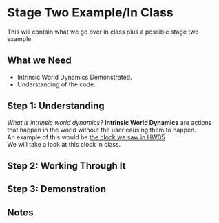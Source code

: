 # Stage Two Example/In Class #
This will contain what we go over in class plus a possible stage two example.  

## What we Need ##
* Intrinsic World Dynamics Demonstrated.  
* Understanding of the code.  

## Step 1: Understanding ##  
*What is intrinsic world dynamics?*
**Intrinsic World Dynamics** are actions that happen in the world without the user causing them to happen.  
An example of this would be [the clock we saw in HW05](https://cs.indiana.edu/~dgerman/a290-js/spr2019/hw05.pdf "EJ Chapter 16")  
We will take a look at this clock in class.  

## Step 2: Working Through It ##  

## Step 3: Demonstration ##  

## Notes ##  
